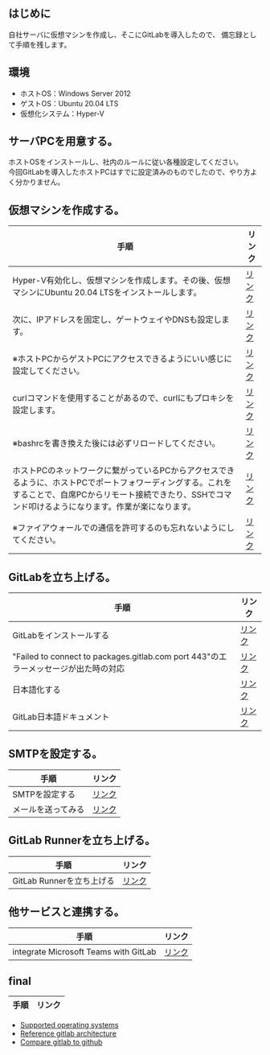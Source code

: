 ## はじめに
自社サーバに仮想マシンを作成し、そこにGitLabを導入したので、
備忘録として手順を残します。
## 環境
- ホストOS：Windows Server 2012
- ゲストOS：Ubuntu 20.04 LTS
- 仮想化システム：Hyper-V
## サーバPCを用意する。
ホストOSをインストールし、社内のルールに従い各種設定してください。  
今回GitLabを導入したホストPCはすでに設定済みのものでしたので、やり方よく分かりません。
## 仮想マシンを作成する。
|  手順  |  リンク  |
| ---- | ---- |
| Hyper-V有効化し、仮想マシンを作成します。その後、仮想マシンにUbuntu 20.04 LTSをインストールします。|[リンク](https://mat0401.info/blog/hyperv-ubuntuserver/) |
|次に、IPアドレスを固定し、ゲートウェイやDNSも設定します。|[リンク](https://linuxfan.info/ubuntu-1804-desktop-static-ip-address)|
|※ホストPCからゲストPCにアクセスできるようにいい感じに設定してください。|[リンク](https://qiita.com/takiru/items/97215e52d8a9525f76c7)|
|curlコマンドを使用することがあるので、curlにもプロキシを設定します。|[リンク](https://qiita.com/tkj/items/c6dad4efc0dff4fecd93)|
|※bashrcを書き換えた後には必ずリロードしてください。|[リンク](https://www.itmedia.co.jp/help/tips/linux/l0450.html)|
|ホストPCのネットワークに繋がっているPCからアクセスできるように、ホストPCでポートフォワーディングする。これをすることで、自席PCからリモート接続できたり、SSHでコマンド叩けるようになります。作業が楽になります。|[リンク](https://kagasu.hatenablog.com/entry/2018/01/29/184205)|
|※ファイアウォールでの通信を許可するのも忘れないようにしてください。|[リンク](https://xtech.nikkei.com/it/article/COLUMN/20060920/248522/)|
## GitLabを立ち上げる。
|  手順  |  リンク  |
| ---- | ---- |
|GitLabをインストールする|[リンク](https://qiita.com/ryuichi1208/items/1c08523b0ef34d05026f)|
|"Failed to connect to packages.gitlab.com port 443"のエラーメッセージが出た時の対応|[リンク](https://forum.gitlab.com/t/problem-installing-latest-version-on-ubuntu-20-04/43621/6)|
|日本語化する|[リンク](https://getech-lab.toniemon.com/gitlab-japanese-setting/)|
|GitLab日本語ドキュメント|[リンク](https://gitlab-docs.creationline.com/ee/user/group/roadmap/)|
## SMTPを設定する。
|  手順  |  リンク  |
| ---- | ---- |
|SMTPを設定する|[リンク](https://docs.gitlab.com/omnibus/settings/smtp.html)|
|メールを送ってみる|[リンク](http://x68000.q-e-d.net/~68user/unix/pickup?sendmail)|
## GitLab Runnerを立ち上げる。
|  手順  |  リンク  |
| ---- | ---- |
|GitLab Runnerを立ち上げる|[リンク](https://qiita.com/sky_jokerxx/items/2a264a0194a5cbc7bd12)|
## 他サービスと連携する。
|  手順  |  リンク  |
| ---- | ---- |
|integrate Microsoft Teams with GitLab|[リンク](https://docs.gitlab.com/ee/user/project/integrations/microsoft_teams.html)|
## final
|  手順  |  リンク  |
| ---- | ---- |
- [Supported operating systems](https://docs.gitlab.com/ee/administration/package_information/supported_os.html)
- [Reference gitlab architecture](https://docs.gitlab.com/ee/administration/reference_architectures/1k_users.html)
- [Compare gitlab to github](https://www.gitlab.jp/devops-tools/github-vs-gitlab.html)
